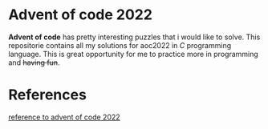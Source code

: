 # Advent of code 2022

**Advent of code** has pretty interesting puzzles that i would like to solve.
This repositorie contains all my solutions for aoc2022 in *C* programming language.
This is great opportunity for me to practice more in programming and ~~having fun~~.

# References

[reference to advent of code 2022](https://adventofcode.com/2022 "Advent of code 2022")
